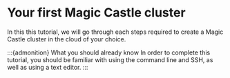 # Your first Magic Castle cluster

In this this tutorial, we will go through each steps required to create a Magic Castle cluster
in the cloud of your choice.

:::{admonition} What you should already know
In order to complete this tutorial, you should be familiar with using the command line and SSH, as well as using a text editor.
:::

```{tableofcontents}
```

